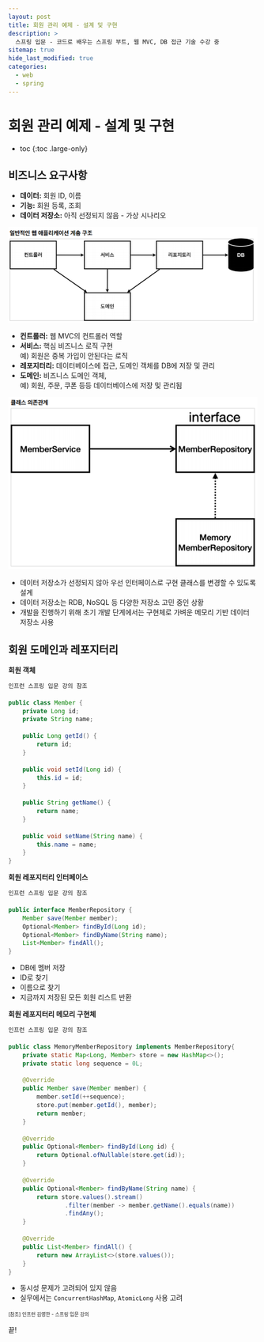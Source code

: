 ```yaml
---
layout: post
title: 회원 관리 예제 - 설계 및 구현
description: >
  스프링 입문 - 코드로 배우는 스프링 부트, 웹 MVC, DB 접근 기술 수강 중
sitemap: true
hide_last_modified: true
categories:
  - web
  - spring
---
```


# 회원 관리 예제 - 설계 및 구현

* toc
{:toc .large-only}

## 비즈니스 요구사항
- __데이터:__ 회원 ID, 이름
- __기능:__ 회원 등록, 조회
- __데이터 저장소:__ 아직 선정되지 않음 - 가상 시나리오

![그림 1](/assets/img/spring/web_application_layer.png)

- __컨트롤러:__ 웹 MVC의 컨트롤러 역할
- __서비스:__ 핵심 비즈니스 로직 구현  
    예) 회원은 중복 가입이 안된다는 로직
- __레포지터리:__ 데이터베이스에 접근, 도메인 객체를 DB에 저장 및 관리
- __도메인:__ 비즈니스 도메인 객체,  
    예) 회원, 주문, 쿠폰 등등 데이터베이스에 저장 및 관리됨

![그림2](/assets/img/spring/member_management_ex_class.png)
- 데이터 저장소가 선정되지 않아 우선 인터페이스로 구현 클래스를 변경할 수 있도록 설계
- 데이터 저장소는 RDB, NoSQL 등 다양한 저장소 고민 중인 상황
- 개발을 진행하기 위해 초기 개발 단계에서는 구현체로 가벼운 메모리 기반 데이터 저장소 사용 

## 회원 도메인과 레포지터리

__회원 객체__
```java
인프런 스프링 입문 강의 참조

public class Member {
    private Long id;
    private String name;

    public Long getId() {
        return id;
    }

    public void setId(Long id) {
        this.id = id;
    }

    public String getName() {
        return name;
    }

    public void setName(String name) {
        this.name = name;
    }
}
```

__회원 레포지터리 인터페이스__
```java
인프런 스프링 입문 강의 참조

public interface MemberRepository {
    Member save(Member member);
    Optional<Member> findById(Long id);
    Optional<Member> findByName(String name);
    List<Member> findAll();
}
```
- DB에 멤버 저장
- ID로 찾기
- 이름으로 찾기
- 지금까지 저장된 모든 회원 리스트 반환

__회원 레포지터리 메모리 구현체__
```java
인프런 스프링 입문 강의 참조

public class MemoryMemberRepository implements MemberRepository{
    private static Map<Long, Member> store = new HashMap<>();
    private static long sequence = 0L;

    @Override
    public Member save(Member member) {
        member.setId(++sequence);
        store.put(member.getId(), member);
        return member;
    }

    @Override
    public Optional<Member> findById(Long id) {
        return Optional.ofNullable(store.get(id));
    }

    @Override
    public Optional<Member> findByName(String name) {
        return store.values().stream()
                .filter(member -> member.getName().equals(name))
                .findAny();
    }

    @Override
    public List<Member> findAll() {
        return new ArrayList<>(store.values());
    }
}
```
- 동시성 문제가 고려되어 있지 않음
- 실무에서는 `ConcurrentHashMap`, `AtomicLong` 사용 고려

<span style="font-size:70%">[참조] 인프런 김영한 - 스프링 입문 강의</span>

끝!